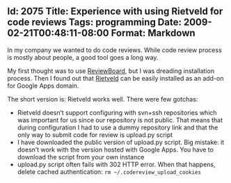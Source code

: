 Id: 2075
Title: Experience with using Rietveld for code reviews
Tags: programming
Date: 2009-02-21T00:48:11-08:00
Format: Markdown
--------------
In my company we wanted to do code reviews. While code review process is
mostly about people, a good tool goes a long way.

My first thought was to use [ReviewBoard](http://www.review-board.org/),
but I was dreading installation process. Then I found out that
[Rietveld](http://code.google.com/p/rietveld/) can be easily installed
as an add-on for Google Apps domain.

The short version is: Rietveld works well. There were few gotchas:

-   Rietveld doesn’t support configuring with svn+ssh repositories which
    was important for us since our repository is not public. That means
    that during configuration I had to use a dummy repository link and
    that the only way to submit code for review is upload.py script
-   I have downloaded the public version of upload.py script. Big
    mistake: it doesn’t work with the version hosted with Google Apps.
    You have to download the script from your own instance
-   upload.py script often fails with 302 HTTP error. When that happens,
    delete cached authentication: `rm ~/.codereview_upload_cookies`

